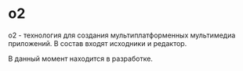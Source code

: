 # o2

о2 - технология для создания мультиплатформенных мультимедиа приложений.
В состав входят исходники и редактор.

В данный момент находится в разработке.


